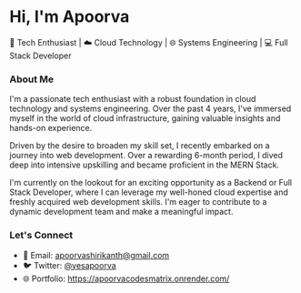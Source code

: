 

<!--
**yesapoorva/yesapoorva** is a ✨ _special_ ✨ repository because its `README.md` (this file) appears on your GitHub profile.

Here are some ideas to get you started:

- 🔭 I’m currently working on ...
- 🌱 I’m currently learning ...
- 👯 I’m looking to collaborate on ...
- 🤔 I’m looking for help with ...
- 💬 Ask me about ...
- 📫 How to reach me: ...
- 😄 Pronouns: ...
- ⚡ Fun fact: ...
-->

# Hi, I'm Apoorva

🚀 Tech Enthusiast | ☁️ Cloud Technology | 🌐 Systems Engineering | 💻 Full Stack Developer

### About Me

I'm a passionate tech enthusiast with a robust foundation in cloud technology and systems engineering. Over the past 4 years, I've immersed myself in the world of cloud infrastructure, gaining valuable insights and hands-on experience.

Driven by the desire to broaden my skill set, I recently embarked on a journey into web development. Over a rewarding 6-month period, I dived deep into intensive upskilling and became proficient in the MERN Stack.

I'm currently on the lookout for an exciting opportunity as a Backend or Full Stack Developer, where I can leverage my well-honed cloud expertise and freshly acquired web development skills. I'm eager to contribute to a dynamic development team and make a meaningful impact.

### Let's Connect

- 📧 Email: apoorvashirikanth@gmail.com
- 🐦 Twitter: [@yesapoorva](https://twitter.com/yesapoorva)
- 🌐 Portfolio: https://apoorvacodesmatrix.onrender.com/
